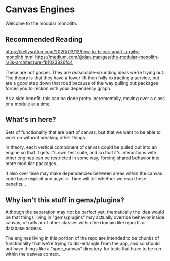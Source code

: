 # Canvas Engines

Welcome to the modular monolith.

## Recommended Reading

https://kellysutton.com/2020/03/12/how-to-break-apart-a-rails-monolith.html
https://medium.com/@dan_manges/the-modular-monolith-rails-architecture-fb1023826fc4

These are not gospel.  They are reasonable-sounding ideas we're trying out.
The theory is that they have a lower lift then fully extracting a service,
but are a good step down that road because of the way pulling out packages
forces you to reckon with your dependency graph.

As a side benefit, this can be done pretty incrementally, moving over a class
or a module at a time.

## What's in here?

Sets of functionality that are part of canvas, but that we want to be able to work
on without breaking other things.

In theory, each vertical component of canvas could be pulled out into an engine
so that it gets it's own test suite, and so that it's interactions with other
engines can be restricted in some way, forcing shared behavior into more modular packages.

It also over time may make dependencies between areas within the canvas code base
explicit and acyclic.  Time will tell whether we reap these benefits...

## Why isn't this stuff in gems/plugins?

Although the separation may not be perfect yet, thematically the idea would be that things
living in "gems/plugins" may actually override behavior inside canvas, of rails or of
other classes within the domain like reports or database access.

The engines living in this portion of the repo are intended to be chunks of functionality that
we're trying to dis-entangle from the app, and so should not
have things like a "spec_canvas" directory for tests that have to be run within the canvas context.